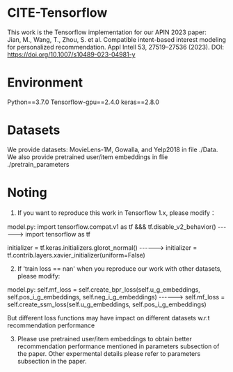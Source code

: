 # CITE-Tensorflow
This work is the Tensorflow implementation for our APIN 2023 paper:      
Jian, M., Wang, T., Zhou, S. et al. Compatible intent-based interest modeling for personalized recommendation. Appl Intell 53, 27519–27536 (2023).
DOI: https://doi.org/10.1007/s10489-023-04981-y

# Environment
Python==3.7.0
Tensorflow-gpu==2.4.0
keras==2.8.0

 # Datasets
 We provide datasets: MovieLens-1M, Gowalla, and Yelp2018 in file ./Data. 
 We also provide pretrained user/item embeddings in flie ./pretrain_parameters
 

# Noting
1) If you want to reproduce this work in Tensorflow 1.x, please modify：

model.py:
import tensorflow.compat.v1 as tf &&& tf.disable_v2_behavior() ------> import tensorflow as tf 

initializer = tf.keras.initializers.glorot_normal() ------> initializer = tf.contrib.layers.xavier_initializer(uniform=False)

2) If 'train loss == nan' when you reproduce our work with other datasets,  please modify:

model.py:
self.mf_loss = self.create_bpr_loss(self.u_g_embeddings, self.pos_i_g_embeddings, self.neg_i_g_embeddings) ------> self.mf_loss = self.create_ssm_loss(self.u_g_embeddings, self.pos_i_g_embeddings)

But different loss functions may have impact on different datasets w.r.t recommendation performance

3) Please use pretrained user/item embeddings to obtain better recommendation performance mentioned in parameters subsection of the paper.
   Other expermental details please refer to parameters subsection in the paper.
  
